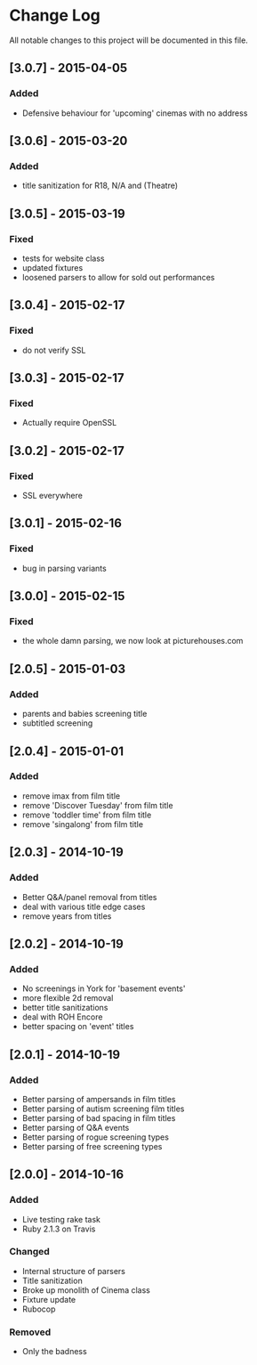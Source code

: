 # Change Log
All notable changes to this project will be documented in this file.

## [3.0.7] - 2015-04-05

### Added
- Defensive behaviour for 'upcoming' cinemas with no address

## [3.0.6] - 2015-03-20

### Added
- title sanitization for R18, N/A and (Theatre)

## [3.0.5] - 2015-03-19

### Fixed
- tests for website class
- updated fixtures
- loosened parsers to allow for sold out performances

## [3.0.4] - 2015-02-17

### Fixed
- do not verify SSL

## [3.0.3] - 2015-02-17

### Fixed
- Actually require OpenSSL

## [3.0.2] - 2015-02-17

### Fixed
- SSL everywhere

## [3.0.1] - 2015-02-16

### Fixed
- bug in parsing variants

## [3.0.0] - 2015-02-15

### Fixed
- the whole damn parsing, we now look at picturehouses.com

## [2.0.5] - 2015-01-03

### Added
- parents and babies screening title
- subtitled screening

## [2.0.4] - 2015-01-01

### Added
- remove imax from film title
- remove 'Discover Tuesday' from film title
- remove 'toddler time' from film title
- remove 'singalong' from film title

## [2.0.3] - 2014-10-19

### Added
- Better Q&A/panel removal from titles
- deal with various title edge cases
- remove years from titles

## [2.0.2] - 2014-10-19

### Added
- No screenings in York for 'basement events'
- more flexible 2d removal
- better title sanitizations
- deal with ROH Encore
- better spacing on 'event' titles

## [2.0.1] - 2014-10-19

### Added
- Better parsing of ampersands in film titles
- Better parsing of autism screening film titles
- Better parsing of bad spacing in film titles
- Better parsing of Q&A events
- Better parsing of rogue screening types
- Better parsing of free screening types

## [2.0.0] - 2014-10-16

### Added
- Live testing rake task
- Ruby 2.1.3 on Travis

### Changed
- Internal structure of parsers
- Title sanitization
- Broke up monolith of Cinema class
- Fixture update
- Rubocop

### Removed
- Only the badness
